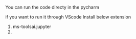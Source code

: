 You can run the code directy in the pycharm

if you want to run it through VScode Install below extension

1) ms-toolsai.jupyter	
2) 
